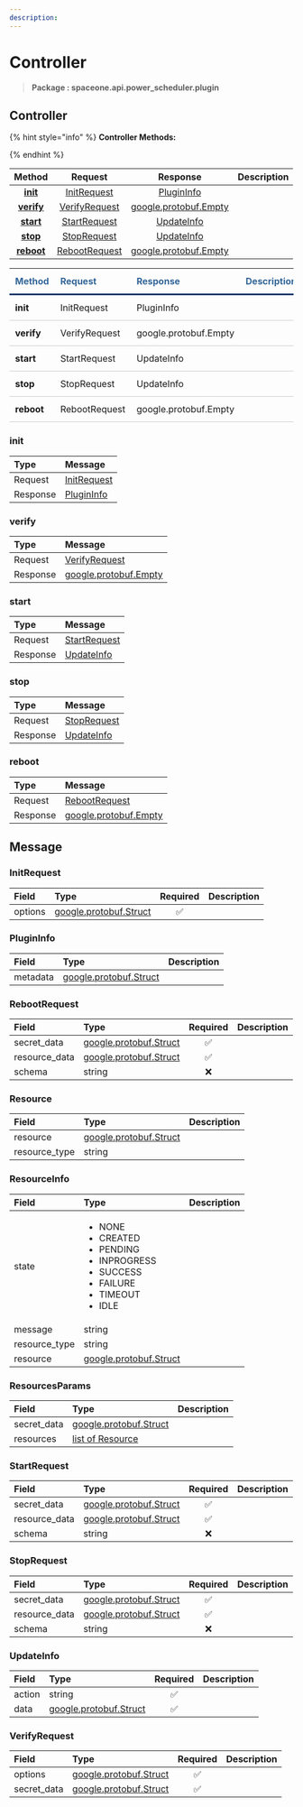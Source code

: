 ```yaml
---
description:  
---
```

# Controller

>  **Package : spaceone.api.power_scheduler.plugin**

## Controller

{% hint style="info" %}
**Controller Methods:**

{%  endhint %}


| Method | Request | Response | Description |
| :-----: | :--------: | :--------: | :-------------------- |
| [**init**](controller.md#init)|   [InitRequest](controller.md#initrequest) |   [PluginInfo](controller.md#plugininfo) |  |
| [**verify**](controller.md#verify)|   [VerifyRequest](controller.md#verifyrequest) |  [google.protobuf.Empty](https://github.com/protocolbuffers/protobuf/blob/master/src/google/protobuf/empty.proto)|  |
| [**start**](controller.md#start)|   [StartRequest](controller.md#startrequest) |   [UpdateInfo](controller.md#updateinfo) |  |
| [**stop**](controller.md#stop)|   [StopRequest](controller.md#stoprequest) |   [UpdateInfo](controller.md#updateinfo) |  |
| [**reboot**](controller.md#reboot)|   [RebootRequest](controller.md#rebootrequest) |  [google.protobuf.Empty](https://github.com/protocolbuffers/protobuf/blob/master/src/google/protobuf/empty.proto)|  |TEST

<table style="border-collapse: collapse; text-align: left; line-height: 1.5;">
    <thead>
    <tr>
      <th scope="cols" style="padding: 10px; font-weight: bold; vertical-align: top; color: #369; border-bottom: 3px solid #036;">Method</th>
      <th scope="cols" style="padding: 10px; font-weight: bold; vertical-align: top; color: #369; border-bottom: 3px solid #036;">Request</th>
      <th scope="cols" style="padding: 10px; font-weight: bold; vertical-align: top; color: #369; border-bottom: 3px solid #036;">Response</th>
      <th scope="cols" style="padding: 10px; font-weight: bold; vertical-align: top; color: #369; border-bottom: 3px solid #036;">Description</th>
    </tr>
    </thead>
    <tbody>
    <tr>
      <th scope="row" style="width: 80px; padding: 10px; font-weight: bold; vertical-align: top; border-bottom: 1px solid #ccc;">init</th>
      <td style="width: 150px; padding: 10px; vertical-align: top; border-bottom: 1px solid #ccc;">   InitRequest </td>
      <td style="width: 150px; padding: 10px; vertical-align: top; border-bottom: 1px solid #ccc;">   PluginInfo </td>
      <td style="width: 400px; padding: 10px; vertical-align: top; border-bottom: 1px solid #ccc;"></td>
    </tr>
    <tr>
      <th scope="row" style="width: 80px; padding: 10px; font-weight: bold; vertical-align: top; border-bottom: 1px solid #ccc;">verify</th>
      <td style="width: 150px; padding: 10px; vertical-align: top; border-bottom: 1px solid #ccc;">   VerifyRequest </td>
      <td style="width: 150px; padding: 10px; vertical-align: top; border-bottom: 1px solid #ccc;">   google.protobuf.Empty </td>
      <td style="width: 400px; padding: 10px; vertical-align: top; border-bottom: 1px solid #ccc;"></td>
    </tr>
    <tr>
      <th scope="row" style="width: 80px; padding: 10px; font-weight: bold; vertical-align: top; border-bottom: 1px solid #ccc;">start</th>
      <td style="width: 150px; padding: 10px; vertical-align: top; border-bottom: 1px solid #ccc;">   StartRequest </td>
      <td style="width: 150px; padding: 10px; vertical-align: top; border-bottom: 1px solid #ccc;">   UpdateInfo </td>
      <td style="width: 400px; padding: 10px; vertical-align: top; border-bottom: 1px solid #ccc;"></td>
    </tr>
    <tr>
      <th scope="row" style="width: 80px; padding: 10px; font-weight: bold; vertical-align: top; border-bottom: 1px solid #ccc;">stop</th>
      <td style="width: 150px; padding: 10px; vertical-align: top; border-bottom: 1px solid #ccc;">   StopRequest </td>
      <td style="width: 150px; padding: 10px; vertical-align: top; border-bottom: 1px solid #ccc;">   UpdateInfo </td>
      <td style="width: 400px; padding: 10px; vertical-align: top; border-bottom: 1px solid #ccc;"></td>
    </tr>
    <tr>
      <th scope="row" style="width: 80px; padding: 10px; font-weight: bold; vertical-align: top; border-bottom: 1px solid #ccc;">reboot</th>
      <td style="width: 150px; padding: 10px; vertical-align: top; border-bottom: 1px solid #ccc;">   RebootRequest </td>
      <td style="width: 150px; padding: 10px; vertical-align: top; border-bottom: 1px solid #ccc;">   google.protobuf.Empty </td>
      <td style="width: 400px; padding: 10px; vertical-align: top; border-bottom: 1px solid #ccc;"></td>
    </tr></tbody>
</table> 
 

 
### init


| Type | Message |
| :--- | :--- |
| Request | [InitRequest](controller.md#initrequest) |
| Response |  [PluginInfo](controller.md#plugininfo)  |
 
 

 
### verify


| Type | Message |
| :--- | :--- |
| Request | [VerifyRequest](controller.md#verifyrequest) |
| Response | [google.protobuf.Empty](https://github.com/protocolbuffers/protobuf/blob/master/src/google/protobuf/empty.proto) |
 
 

 
### start


| Type | Message |
| :--- | :--- |
| Request | [StartRequest](controller.md#startrequest) |
| Response |  [UpdateInfo](controller.md#updateinfo)  |
 
 

 
### stop


| Type | Message |
| :--- | :--- |
| Request | [StopRequest](controller.md#stoprequest) |
| Response |  [UpdateInfo](controller.md#updateinfo)  |
 
 

 
### reboot


| Type | Message |
| :--- | :--- |
| Request | [RebootRequest](controller.md#rebootrequest) |
| Response | [google.protobuf.Empty](https://github.com/protocolbuffers/protobuf/blob/master/src/google/protobuf/empty.proto) |


## 

## Message

### InitRequest
| Field | Type | Required | Description |
| :--- | :--- | :---: | :--- |
| options |[google.protobuf.Struct](https://github.com/protocolbuffers/protobuf/blob/master/src/google/protobuf/struct.proto)|✅| |

### PluginInfo
| Field | Type |  Description |
| :--- | :--- | :--- |
| metadata |[google.protobuf.Struct](https://github.com/protocolbuffers/protobuf/blob/master/src/google/protobuf/struct.proto) | |

### RebootRequest
| Field | Type | Required | Description |
| :--- | :--- | :---: | :--- |
| secret_data |[google.protobuf.Struct](https://github.com/protocolbuffers/protobuf/blob/master/src/google/protobuf/struct.proto)|✅| |
| resource_data |[google.protobuf.Struct](https://github.com/protocolbuffers/protobuf/blob/master/src/google/protobuf/struct.proto)|✅| |
| schema |string|❌| |

### Resource
| Field | Type |  Description |
| :--- | :--- | :--- |
| resource |[google.protobuf.Struct](https://github.com/protocolbuffers/protobuf/blob/master/src/google/protobuf/struct.proto) | |
| resource_type |string | |

### ResourceInfo
<table>
  <thead>
    <tr>
      <th style="text-align:left; width:100px;">Field</th>
      <th style="text-align:left">Type</th>
      <th style="text-align:left">Description</th>
    </tr>
  </thead>
  <tbody>
    <tr>
      <td style="text-align:left; width:100px;">state</td>
      <td style="text-align:left"><ul>
          	<li>NONE</li>
          	<li>CREATED</li>
          	<li>PENDING</li>
          	<li>INPROGRESS</li>
          	<li>SUCCESS</li>
          	<li>FAILURE</li>
          	<li>TIMEOUT</li>
          	<li>IDLE</li>
        </ul></td>
<td style="text-align:left"></td>

   </tr>
    <tr>
      <td style="text-align:left; width:100px;">message</td>
      <td style="text-align:left">string</td>
<td style="text-align:left"></td>

   </tr>
    <tr>
      <td style="text-align:left; width:100px;">resource_type</td>
      <td style="text-align:left">string</td>
<td style="text-align:left"></td>

   </tr>
    <tr>
      <td style="text-align:left; width:100px;">resource</td>
      <td style="text-align:left"><a href="https://github.com/protocolbuffers/protobuf/blob/master/src/google/protobuf/struct.proto">google.protobuf.Struct</a></td>
<td style="text-align:left"></td>

   </tr>
  </tbody>
</table>



### ResourcesParams
| Field | Type |  Description |
| :--- | :--- | :--- |
| secret_data |[google.protobuf.Struct](https://github.com/protocolbuffers/protobuf/blob/master/src/google/protobuf/struct.proto) | |
| resources |[list of Resource](controller.md#resource) | |

### StartRequest
| Field | Type | Required | Description |
| :--- | :--- | :---: | :--- |
| secret_data |[google.protobuf.Struct](https://github.com/protocolbuffers/protobuf/blob/master/src/google/protobuf/struct.proto)|✅| |
| resource_data |[google.protobuf.Struct](https://github.com/protocolbuffers/protobuf/blob/master/src/google/protobuf/struct.proto)|✅| |
| schema |string|❌| |

### StopRequest
| Field | Type | Required | Description |
| :--- | :--- | :---: | :--- |
| secret_data |[google.protobuf.Struct](https://github.com/protocolbuffers/protobuf/blob/master/src/google/protobuf/struct.proto)|✅| |
| resource_data |[google.protobuf.Struct](https://github.com/protocolbuffers/protobuf/blob/master/src/google/protobuf/struct.proto)|✅| |
| schema |string|❌| |

### UpdateInfo
| Field | Type | Required | Description |
| :--- | :--- | :---: | :--- |
| action |string|✅| |
| data |[google.protobuf.Struct](https://github.com/protocolbuffers/protobuf/blob/master/src/google/protobuf/struct.proto)|✅| |

### VerifyRequest
| Field | Type | Required | Description |
| :--- | :--- | :---: | :--- |
| options |[google.protobuf.Struct](https://github.com/protocolbuffers/protobuf/blob/master/src/google/protobuf/struct.proto)|✅| |
| secret_data |[google.protobuf.Struct](https://github.com/protocolbuffers/protobuf/blob/master/src/google/protobuf/struct.proto)|✅| |
